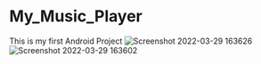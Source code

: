 # My_Music_Player
This is my first Android Project
![Screenshot 2022-03-29 163626](https://user-images.githubusercontent.com/73953395/162500499-b279f3b8-140a-46a9-8d1a-648214f1f106.png)
![Screenshot 2022-03-29 163602](https://user-images.githubusercontent.com/73953395/162500523-906dc97c-6390-4b45-a163-2a02c7ddba2f.png)
